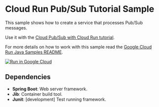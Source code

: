 # Cloud Run Pub/Sub Tutorial Sample

This sample shows how to create a service that processes Pub/Sub messages.

Use it with the [Cloud Pub/Sub with Cloud Run tutorial](http://cloud.google.com/run/docs/tutorials/pubsub).

For more details on how to work with this sample read the [Google Cloud Run Java Samples README](https://github.com/GoogleCloudPlatform/java-docs-samples/tree/main/run).

[![Run in Google Cloud][run_img]][run_link]

[run_img]: https://storage.googleapis.com/cloudrun/button.svg
[run_link]: https://deploy.cloud.run/?git_repo=https://github.com/GoogleCloudPlatform/java-docs-samples&dir=run/pubsub


## Dependencies

* **Spring Boot**: Web server framework.
* **Jib**: Container build tool.
* **Junit**: [development] Test running framework.
